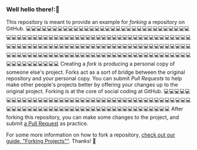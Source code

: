 ### Well hello there!:👋

This repository is meant to provide an example for *forking* a repository on GitHub.
💻💻💻💻💻💻💻💻💻💻💻💻💻💻💻💻💻💻💻💻💻💻💻💻💻💻💻💻💻💻💻💻💻💻💻💻💻💻💻💻💻💻💻💻💻💻💻💻💻💻💻💻💻💻💻💻💻💻💻💻💻💻💻💻💻💻💻💻💻💻💻💻💻💻💻💻💻💻💻💻💻💻💻💻💻💻💻💻💻💻💻💻💻💻💻💻💻💻💻💻💻💻💻💻💻💻💻💻💻💻💻💻💻💻💻💻💻💻💻💻💻💻💻💻💻💻💻💻💻💻💻💻💻💻💻💻💻💻💻💻💻💻💻💻💻💻
Creating a *fork* is producing a personal copy of someone else's project. Forks act as a sort of bridge between the original repository and your personal copy. You can submit *Pull Requests* to help make other people's projects better by offering your changes up to the original project. Forking is at the core of social coding at GitHub.
💻💻💻💻💻💻💻💻💻💻💻💻💻💻💻💻💻💻💻💻💻💻💻💻💻💻💻💻💻💻💻💻💻💻💻💻💻💻💻💻💻💻💻💻💻💻💻💻💻💻💻💻💻💻💻💻💻💻💻💻💻💻💻💻💻💻💻💻💻💻💻
After forking this repository, you can make some changes to the project, and submit [a Pull Request](https://github.com/octocat/Spoon-Knife/pulls) as practice.

For some more information on how to fork a repository, [check out our guide, "Forking Projects""](http://guides.github.com/overviews/forking/). Thanks! :sparkling_heart:
